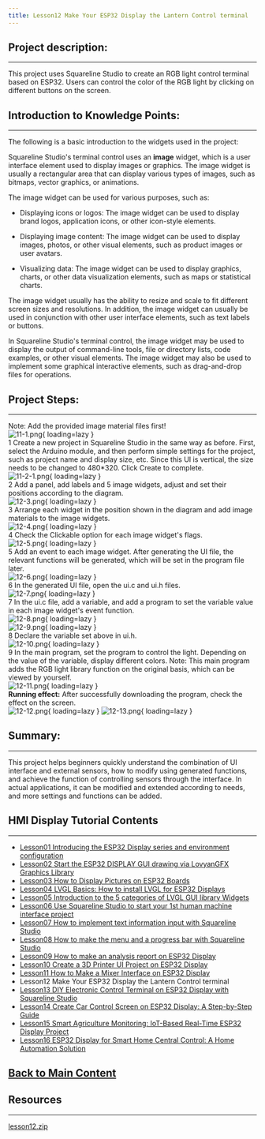```yaml
---
title: Lesson12 Make Your ESP32 Display the Lantern Control terminal
---
```


## **Project description:**
------

This project uses Squareline Studio to create an RGB light control terminal based on ESP32. Users can control the color of the RGB light by clicking on different buttons on the screen.

## **Introduction to Knowledge Points:**
-----

The following is a basic introduction to the widgets used in the project:

Squareline Studio's terminal control uses an **image** widget, which is a user interface element used to display images or graphics. The image widget is usually a rectangular area that can display various types of images, such as bitmaps, vector graphics, or animations.

The image widget can be used for various purposes, such as:

- Displaying icons or logos: The image widget can be used to display brand logos, application icons, or other icon-style elements.

- Displaying image content: The image widget can be used to display images, photos, or other visual elements, such as product images or user avatars.

- Visualizing data: The image widget can be used to display graphics, charts, or other data visualization elements, such as maps or statistical charts.

The image widget usually has the ability to resize and scale to fit different screen sizes and resolutions. In addition, the image widget can usually be used in conjunction with other user interface elements, such as text labels or buttons.

In Squareline Studio's terminal control, the image widget may be used to display the output of command-line tools, file or directory lists, code examples, or other visual elements. The image widget may also be used to implement some graphical interactive elements, such as drag-and-drop files for operations.

## **Project Steps:**
----

Note: Add the provided image material files first!   
![11-1.png](https://wiki.elecrow.com/images/6/68/11-1.png){ loading=lazy }   
1 Create a new project in Squareline Studio in the same way as before. First, select the Arduino module, and then perform simple settings for the project, such as project name and display size, etc. Since this UI is vertical, the size needs to be changed to 480*320. Click Create to complete.   
![11-2-1.png](https://wiki.elecrow.com/images/e/e3/11-2-1.png){ loading=lazy }   
2 Add a panel, add labels and 5 image widgets, adjust and set their positions according to the diagram.   
![12-3.png](https://wiki.elecrow.com/images/e/e0/12-3.png){ loading=lazy }   
3 Arrange each widget in the position shown in the diagram and add image materials to the image widgets.   
![12-4.png](https://wiki.elecrow.com/images/5/5b/12-4.png){ loading=lazy }   
4 Check the Clickable option for each image widget's flags.   
![12-5.png](https://wiki.elecrow.com/images/2/26/12-5.png){ loading=lazy }   
5 Add an event to each image widget. After generating the UI file, the relevant functions will be generated, which will be set in the program file later.   
![12-6.png](https://wiki.elecrow.com/images/e/e6/12-6.png){ loading=lazy }   
6 In the generated UI file, open the ui.c and ui.h files.   
![12-7.png](https://wiki.elecrow.com/images/b/b0/12-7.png){ loading=lazy }    
7 In the ui.c file, add a variable, and add a program to set the variable value in each image widget's event function.   
![12-8.png](https://wiki.elecrow.com/images/5/51/12-8.png){ loading=lazy }    
![12-9.png](https://wiki.elecrow.com/images/thumb/a/a2/12-9.png/459px-12-9.png){ loading=lazy }   
8 Declare the variable set above in ui.h.    
![12-10.png](https://wiki.elecrow.com/images/1/16/12-10.png){ loading=lazy }    
9 In the main program, set the program to control the light. Depending on the value of the variable, display different colors. Note: This main program adds the RGB light library function on the original basis, which can be viewed by yourself.    
![12-11.png](https://wiki.elecrow.com/images/d/dd/12-11.png){ loading=lazy }   
**Running effect:** After successfully downloading the program, check the effect on the screen.   
![12-12.png](https://wiki.elecrow.com/images/7/77/12-12.png){ loading=lazy }
![12-13.png](https://wiki.elecrow.com/images/a/ab/12-13.png){ loading=lazy }

## **Summary:**
----

This project helps beginners quickly understand the combination of UI interface and external sensors, how to modify using generated functions, and achieve the function of controlling sensors through the interface. In actual applications, it can be modified and extended according to needs, and more settings and functions can be added.

## **HMI Display Tutorial Contents**
-----

- [Lesson01 Introducing the ESP32 Display series and environment configuration](./lesson01-introducing-the-esp32-display-series-and-environment-configuration.md)
- [Lesson02 Start the ESP32 DISPLAY GUI drawing via LovyanGFX Graphics Library](./lesson02-start-the-esp32-display-gui-drawing-via-lovyangfx-graphics-library.md)
- [Lesson03 How to Display Pictures on ESP32 Boards](./lesson03-how-to-display-pictures-on-esp32-boards.md)
- [Lesson04 LVGL Basics: How to install LVGL for ESP32 Displays](./lesson04-lvgl-basics-how-to-install-lvgl-for-esp32-displays.md)
- [Lesson05 Introduction to the 5 categories of LVGL GUI library Widgets](./lesson05-introduction-to-the-5-categories-of-lvgl-gui-library-widgets.md)
- [Lesson06 Use Squareline Studio to start your 1st human machine interface project](./lesson06-use-squareline-studio-to-start-your-1st-human-machine-interface-project.md)
- [Lesson07 How to implement text information input with Squareline Studio](./lesson07-how-to-implement-text-information-input-with-squareline-studio.md)
- [Lesson08 How to make the menu and a progress bar with Squareline Studio](./lesson08-how-to-make-the-menu-and-a-progress-bar-with-squareline-studio.md)
- [Lesson09 How to make an analysis report on ESP32 Display](./lesson09-how-to-make-an-analysis-report-on-esp32-display.md)
- [Lesson10 Create a 3D Printer UI Project on ESP32 Display](./lesson10-create-a-3d-printer-ui-project-on-esp32-display.md)
- [Lesson11 How to Make a Mixer Interface on ESP32 Display](./lesson11-how-to-make-a-mixer-interface-on-esp32-display.md)
- Lesson12 Make Your ESP32 Display the Lantern Control terminal
- [Lesson13 DIY Electronic Control Terminal on ESP32 Display with Squareline Studio](./lesson13-diy-electronic-control-terminal-on-esp32-display-with-squareline-studio.md)
- [Lesson14 Create Car Control Screen on ESP32 Display: A Step-by-Step Guide](./lesson14-create-car-control-screen-on-esp32-display-a-step-by-step-guide.md)
- [Lesson15 Smart Agriculture Monitoring: IoT-Based Real-Time ESP32 Display Project](./lesson15-smart-agriculture-monitoring-lot-based-real-time-esp32-display-project.md)
- [Lesson16 ESP32 Display for Smart Home Central Control: A Home Automation Solution](./lesson16-esp32-display-for-smart-home-central-control-a-home-automation-solution.md)

## **[Back to Main Content](../../Tutorials/lvgl-esp32-display-tutorial-a-step-by-step-guide-to-lvgl-gui-development.md)** 

## Resources
----

[lesson12.zip](https://wiki.elecrow.com/images/5/5a/ESP-Display-lesson12.zip)